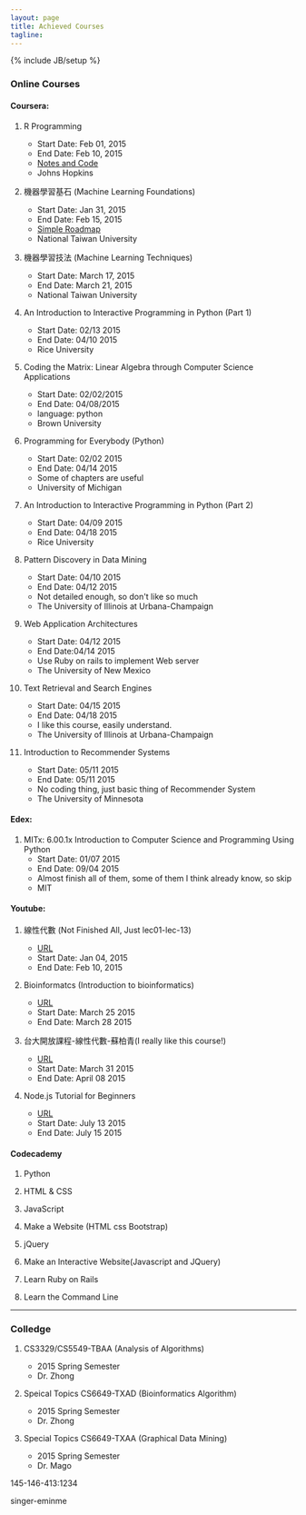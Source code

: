 ```yaml
---
layout: page
title: Achieved Courses
tagline:
---
```

{% include JB/setup %}

### Online Courses

#### Coursera:

1. R Programming
    - Start Date: Feb 01, 2015
    - End Date: Feb 10, 2015
    - [Notes and Code](https://github.com/zhou-dong/r-study)
    - Johns Hopkins

2. 機器學習基石 (Machine Learning Foundations)
    - Start Date: Jan 31, 2015
    - End Date: Feb 15, 2015
    - [Simple Roadmap](http://zhou-dong.github.io/2015/02/15/revised-all/)
    - National Taiwan University

3. 機器學習技法 (Machine Learning Techniques)
    - Start Date: March 17, 2015
    - End Date: March 21, 2015
    - National Taiwan University

4. An Introduction to Interactive Programming in Python (Part 1)
    - Start Date: 02/13 2015
    - End Date: 04/10 2015
    - Rice University

5. Coding the Matrix: Linear Algebra through Computer Science Applications
    - Start Date: 02/02/2015
    - End Date: 04/08/2015
    - language: python 
    - Brown University

6. Programming for Everybody (Python)
    - Start Date: 02/02 2015
    - End Date: 04/14 2015
    - Some of chapters are useful
    - University of Michigan

7. An Introduction to Interactive Programming in Python (Part 2)
    - Start Date: 04/09 2015
    - End Date: 04/18 2015
    - Rice University

8. Pattern Discovery in Data Mining
    - Start Date: 04/10 2015
    - End Date: 04/12 2015
    - Not detailed enough, so don't like so much
    - The University of Illinois at Urbana-Champaign

9. Web Application Architectures
    - Start Date: 04/12 2015
    - End Date:04/14 2015
    - Use Ruby on rails to implement Web server
    - The University of New Mexico

11. Text Retrieval and Search Engines
    - Start Date: 04/15 2015
    - End Date: 04/18 2015
    - I like this course, easily understand.
    - The University of Illinois at Urbana-Champaign

12. Introduction to Recommender Systems
    - Start Date: 05/11 2015
    - End Date: 05/11 2015
    - No coding thing, just basic thing of Recommender System
    - The University of Minnesota 

#### Edex:

1. MITx: 6.00.1x Introduction to Computer Science and Programming Using Python
    - Start Date: 01/07 2015
    - End Date: 09/04 2015
    - Almost finish all of them, some of them I think already know, so skip
    - MIT

#### Youtube:

1. 線性代數 (Not Finished All, Just lec01-lec-13)
    - [URL](https://www.youtube.com/playlist?list=PLe94oLfiYuBCN-1N9aHJVjqO0K_Ug0VwZ)
    - Start Date: Jan 04, 2015
    - End Date: Feb 10, 2015

2. Bioinformatcs (Introduction to bioinformatics)
    - [URL](/bioinformatics/2015/03/27/intro/)
    - Start Date: March 25 2015
    - End Date: March 28 2015

3. 台大開放課程-線性代數-蘇柏青(I really like this course!)
    - [URL](https://www.youtube.com/playlist?list=PLw7ltASAuhMTZPgepJqpj_7Dv0AmIHJyJ)
    - Start Date: March 31 2015
    - End Date: April 08 2015

4. Node.js Tutorial for Beginners
    - [URL](https://www.youtube.com/watch?v=-u-j7uqU7sI&index=1&list=PL6gx4Cwl9DGBMdkKFn3HasZnnAqVjzHn_)
    - Start Date: July 13 2015
    - End Date: July 15 2015

#### Codecademy

1. Python

2. HTML & CSS

3. JavaScript

4. Make a Website (HTML css Bootstrap)

5. jQuery

6. Make an Interactive Website(Javascript and JQuery)

7. Learn Ruby on Rails

8. Learn the Command Line

---

### Colledge

1. CS3329/CS5549-TBAA (Analysis of Algorithms)
    - 2015 Spring Semester
    - Dr. Zhong

2. Speical Topics CS6649-TXAD (Bioinformatics Algorithm)
    - 2015 Spring Semester
    - Dr. Zhong

3. Special Topics CS6649-TXAA (Graphical Data Mining)
    - 2015 Spring Semester
    - Dr. Mago


145-146-413:1234

singer-eminme
